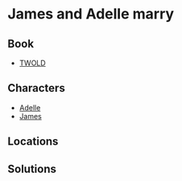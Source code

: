 # James and Adelle marry

## Book

* [TWOLD](../books/twold.md)

## Characters

* [Adelle](../characters/adelle.md)
* [James](../characters/james.md)

## Locations



## Solutions

